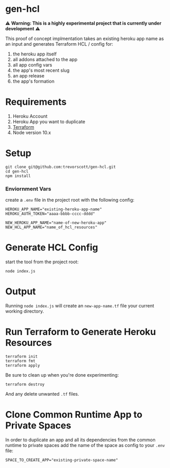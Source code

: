 # gen-hcl

⚠️ **Warning: This is a highly experimental project that is currently under development** ⚠️

This proof of concept implmentation takes an existing heroku app name as an input and generates Terraform HCL / config for:

1. the heroku app itself
1. all addons attached to the app
1. all app config vars 
1. the app's most recent slug
1. an app release
1. the app's formation

# Requirements

1. Heroku Account
1. Heroku App you want to duplicate
1. [Terraform](https://www.terraform.io/downloads.html)
1. Node version 10.x

# Setup

```
git clone git@github.com:trevorscott/gen-hcl.git
cd gen-hcl
npm install
```

### Enviornment Vars

create a `.env` file in the project root with the following config:

```
HEROKU_APP_NAME="existing-heroku-app-name"
HEROKU_AUTH_TOKEN="aaaa-bbbb-cccc-dddd"

NEW_HEROKU_APP_NAME="name-of-new-heroku-app"
NEW_HCL_APP_NAME="name_of_hcl_resources"
```

# Generate HCL Config

start the tool from the project root:

```
node index.js
```

# Output

Running `node index.js` will create an `new-app-name.tf` file your current working directory. 

# Run Terraform to Generate Heroku Resources

```
terraform init
terraform fmt
terraform apply
```

Be sure to clean up when you're done experimenting:

```
terraform destroy
```

And any delete unwanted `.tf` files.

# Clone Common Runtime App to Private Spaces

In order to duplicate an app and all its dependencies from the common runtime to private spaces add the name of the space as config to your `.env` file:

```
SPACE_TO_CREATE_APP="existing-private-space-name"
```

